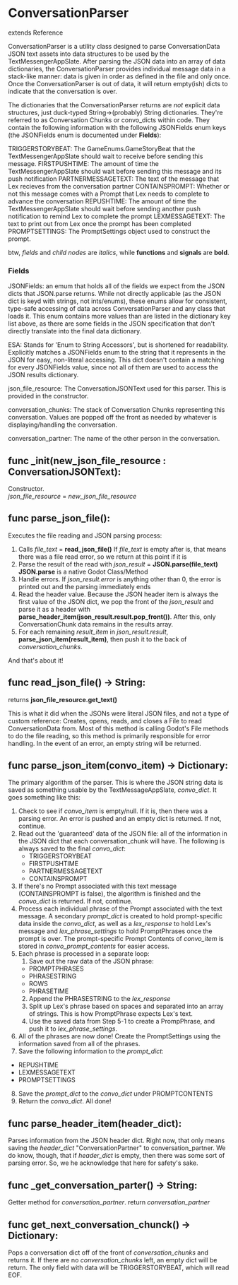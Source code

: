 # ConversationParser
extends Reference

ConversationParser is a utility class designed to parse ConversationData JSON text assets into data structures to be used by the TextMessengerAppSlate. After parsing the JSON data into an array of data dictionaries, the ConversationParser provides individual message data in a stack-like manner: data is given in order as defined in the file and only once. Once the ConversationParser is out of data, it will return empty(ish) dicts to indicate that the conversation is over.

The dictionaries that the ConversationParser returns are _not_ explicit data structures, just duck-typed String->(probably) String dictionaries. They're referred to as Conversation Chunks or convo_dicts within code. They contain the following information with the following JSONFields enum keys (the JSONFields enum is documented under **Fields**):

TRIGGERSTORYBEAT: The GameEnums.GameStoryBeat that the TextMessengerAppSlate should wait to receive before sending this message.
FIRSTPUSHTIME: The amount of time the TextMessengerAppSlate should wait before sending this message and its push notification
PARTNERMESSAGETEXT: The text of the message that Lex recieves from the conversation partner
CONTAINSPROMPT: Whether or not this message comes with a Prompt that Lex needs to complete to advance the conversation
REPUSHTIME: The amount of time the TextMessengerAppSlate should wait before sending another push notification to remind Lex to complete the prompt
LEXMESSAGETEXT: The text to print out from Lex once the prompt has been completed
PROMPTSETTINGS: The PromptSettings object used to construct the prompt.

btw, _fields_ and _child nodes_ are _italics_, while **functions** and **signals** are **bold**.

### Fields
JSONFields: an emum that holds all of the fields we expect from the JSON dicts that JSON.parse returns. While not directly applicable (as the JSON dict is keyd with strings, not ints/enums), these enums allow for consistent, type-safe accessing of data across ConversationParser and any class that loads it. This enum contains more values than are listed in the dictionary key list above, as there are some fields in the JSON specification that don't directly translate into the final data dictionary.

ESA: Stands for 'Enum to String Accessors', but is shortened for readability. Explicitly matches a JSONFields enum to the string that it represents in the JSON for easy, non-literal accessing. This dict doesn't contain a matching for every JSONFields value, since not all of them are used to access the JSON results dictionary.

json_file_resource: The ConversationJSONText used for this parser. This is provided in the constructor.

conversation_chunks: The stack of Conversation Chunks representing this conversation. Values are popped off the front as needed by whatever is displaying/handling the conversation.

conversation_partner: The name of the other person in the conversation.

## func _init(new_json_file_resource : ConversationJSONText):
Constructor.	
_json_file_resource_ = _new_json_file_resource_

## func parse_json_file():
Executes the file reading and JSON parsing process:

1. Calls _file_text_ = **read_json_file()**
	If _file_text_ is empty after is, that means there was a file read error, so we return at this point if it is
2. Parse the result of the read with _json_result_ = **JSON.parse(file_text)**
	**JSON.parse** is a native Godot Class/Method
3. Handle errors. If _json_result.error_ is anything other than 0, the error is printed out and the parsing immediately ends
4. Read the header value. Because the JSON header item is always the first value of the JSON dict, we pop the front of the _json_result_ and parse it as a header with **parse_header_item(json_result.result.pop_front())**. After this, only ConversationChunk data remains in the results array.
5. For each remaining _result_item_ in _json_result.result_, **parse_json_item(result_item)**, then push it to the back of _conversation_chunks_.

And that's about it!
	
## func read_json_file() -> String:
returns **json_file_resource.get_text()**

This is what it did when the JSONs were literal JSON files, and not a type of custom reference:
Creates, opens, reads, and closes a File to read ConversationData from. Most of this method is calling Godot's File methods to do the file reading, so this method is primarily responsible for error handling. In the event of an error, an empty string will be returned.

## func parse_json_item(convo_item) -> Dictionary:
The primary algorithm of the parser. This is where the JSON string data is saved as something usable by the TextMessageAppSlate, _convo_dict_. It goes something like this:

1. Check to see if _convo_item_ is empty/null. If it is, then there was a parsing error. An error is pushed and an empty dict is returned. If not, continue.
2. Read out the 'guaranteed' data of the JSON file: all of the information in the JSON dict that each conversation_chunk will have. The following is always saved to the final _convo_dict_:
	- TRIGGERSTORYBEAT
	- FIRSTPUSHTIME
	- PARTNERMESSAGETEXT
	- CONTAINSPROMPT
3. If there's no Prompt associated with this text message (CONTAINSPROMPT is false), the algorithm is finished and the _convo_dict_ is returned. If not, continue.
4. Process each individual phrase of the Prompt associated with the text message. A secondary _prompt_dict_ is created to hold prompt-specific data inside the _convo_dict_, as well as a _lex_response_ to hold Lex's message and _lex_phrase_settings_ to hold PromptPhrases once the prompt is over. The prompt-specific Prompt Contents of _convo_item_ is stored in _convo_prompt_contents_ for easier access.
5. Each phrase is processed in a separate loop:
	1. Save out the raw data of the JSON phrase:
	- PROMPTPHRASES
	- PHRASESTRING
	- ROWS
	- PHRASETIME
	2. Append the PHRASESTRING to the _lex_response_
	3. Split up Lex's phrase based on spaces and separated into an array of strings. This is how PromptPhrase expects Lex's text.
	4. Use the saved data from Step 5-1 to create a PrompPhrase, and push it to _lex_phrase_settings_.
6. All of the phrases are now done! Create the PromptSettings using the information saved from all of the phrases.
7. Save the following information to the _prompt_dict_:
- REPUSHTIME
- LEXMESSAGETEXT
- PROMPTSETTINGS
8. Save the _prompt_dict_ to the _convo_dict_ under PROMPTCONTENTS
9. Return the _convo_dict_. All done!
	
## func parse_header_item(header_dict):
Parses information from the JSON header dict. Right now, that only means saving the _header_dict_ "ConversationPartner" to conversation_partner. We do know, though, that if _header_dict_ is empty, then there was some sort of parsing error. So, we he acknowledge that here for safety's sake.

## func _get_conversation_parter() -> String:
Getter method for _conversation_partner_.
return _conversation_partner_

## func get_next_conversation_chunck() -> Dictionary:
Pops a conversation dict off of the front of _conversation_chunks_ and returns it. If there are no _conversation_chunks_ left, an empty dict will be return. The only field with data will be TRIGGERSTORYBEAT, which will read EOF.